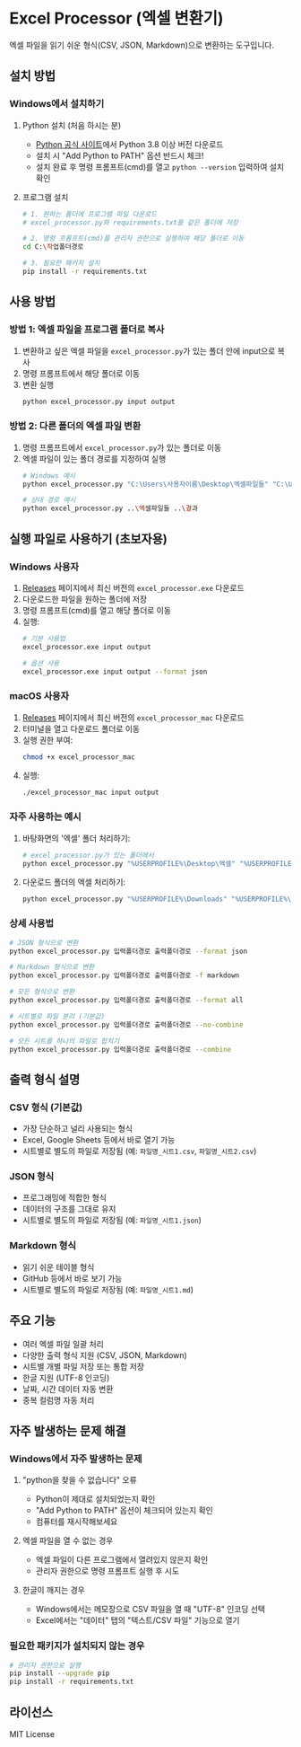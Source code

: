 # Excel Processor (엑셀 변환기)

엑셀 파일을 읽기 쉬운 형식(CSV, JSON, Markdown)으로 변환하는 도구입니다.

## 설치 방법

### Windows에서 설치하기

1. Python 설치 (처음 하시는 분)
   - [Python 공식 사이트](https://www.python.org/downloads/)에서 Python 3.8 이상 버전 다운로드
   - 설치 시 "Add Python to PATH" 옵션 반드시 체크!
   - 설치 완료 후 명령 프롬프트(cmd)를 열고 `python --version` 입력하여 설치 확인

2. 프로그램 설치
   ```bash
   # 1. 원하는 폴더에 프로그램 파일 다운로드
   # excel_processor.py와 requirements.txt를 같은 폴더에 저장

   # 2. 명령 프롬프트(cmd)를 관리자 권한으로 실행하여 해당 폴더로 이동
   cd C:\작업폴더경로

   # 3. 필요한 패키지 설치
   pip install -r requirements.txt
   ```

## 사용 방법

### 방법 1: 엑셀 파일을 프로그램 폴더로 복사

1. 변환하고 싶은 엑셀 파일을 `excel_processor.py`가 있는 폴더 안에 input으로 복사
2. 명령 프롬프트에서 해당 폴더로 이동
3. 변환 실행
   ```bash
   python excel_processor.py input output
   ```

### 방법 2: 다른 폴더의 엑셀 파일 변환

1. 명령 프롬프트에서 `excel_processor.py`가 있는 폴더로 이동
2. 엑셀 파일이 있는 폴더 경로를 지정하여 실행
   ```bash
   # Windows 예시
   python excel_processor.py "C:\Users\사용자이름\Desktop\엑셀파일들" "C:\Users\사용자이름\Desktop\결과"

   # 상대 경로 예시
   python excel_processor.py ..\엑셀파일들 ..\결과
   ```
## 실행 파일로 사용하기 (초보자용)

### Windows 사용자

1. [Releases](https://github.com/your-username/excel-processor/releases) 페이지에서 최신 버전의 `excel_processor.exe` 다운로드
2. 다운로드한 파일을 원하는 폴더에 저장
3. 명령 프롬프트(cmd)를 열고 해당 폴더로 이동
4. 실행:
   ```bash
   # 기본 사용법
   excel_processor.exe input output

   # 옵션 사용
   excel_processor.exe input output --format json
   ```

### macOS 사용자

1. [Releases](https://github.com/your-username/excel-processor/releases) 페이지에서 최신 버전의 `excel_processor_mac` 다운로드
2. 터미널을 열고 다운로드 폴더로 이동
3. 실행 권한 부여:
   ```bash
   chmod +x excel_processor_mac
   ```
4. 실행:
   ```bash
   ./excel_processor_mac input output
   ```


### 자주 사용하는 예시

1. 바탕화면의 '엑셀' 폴더 처리하기:
   ```bash
   # excel_processor.py가 있는 폴더에서
   python excel_processor.py "%USERPROFILE%\Desktop\엑셀" "%USERPROFILE%\Desktop\결과"
   ```

2. 다운로드 폴더의 엑셀 처리하기:
   ```bash
   python excel_processor.py "%USERPROFILE%\Downloads" "%USERPROFILE%\Downloads\결과"
   ```

### 상세 사용법

```bash
# JSON 형식으로 변환
python excel_processor.py 입력폴더경로 출력폴더경로 --format json

# Markdown 형식으로 변환
python excel_processor.py 입력폴더경로 출력폴더경로 -f markdown

# 모든 형식으로 변환
python excel_processor.py 입력폴더경로 출력폴더경로 --format all

# 시트별로 파일 분리 (기본값)
python excel_processor.py 입력폴더경로 출력폴더경로 --no-combine

# 모든 시트를 하나의 파일로 합치기
python excel_processor.py 입력폴더경로 출력폴더경로 --combine
```

## 출력 형식 설명

### CSV 형식 (기본값)
- 가장 단순하고 널리 사용되는 형식
- Excel, Google Sheets 등에서 바로 열기 가능
- 시트별로 별도의 파일로 저장됨 (예: `파일명_시트1.csv`, `파일명_시트2.csv`)

### JSON 형식
- 프로그래밍에 적합한 형식
- 데이터의 구조를 그대로 유지
- 시트별로 별도의 파일로 저장됨 (예: `파일명_시트1.json`)

### Markdown 형식
- 읽기 쉬운 테이블 형식
- GitHub 등에서 바로 보기 가능
- 시트별로 별도의 파일로 저장됨 (예: `파일명_시트1.md`)

## 주요 기능

- 여러 엑셀 파일 일괄 처리
- 다양한 출력 형식 지원 (CSV, JSON, Markdown)
- 시트별 개별 파일 저장 또는 통합 저장
- 한글 지원 (UTF-8 인코딩)
- 날짜, 시간 데이터 자동 변환
- 중복 컬럼명 자동 처리

## 자주 발생하는 문제 해결

### Windows에서 자주 발생하는 문제

1. "python을 찾을 수 없습니다" 오류
   - Python이 제대로 설치되었는지 확인
   - "Add Python to PATH" 옵션이 체크되어 있는지 확인
   - 컴퓨터를 재시작해보세요

2. 엑셀 파일을 열 수 없는 경우
   - 엑셀 파일이 다른 프로그램에서 열려있지 않은지 확인
   - 관리자 권한으로 명령 프롬프트 실행 후 시도

3. 한글이 깨지는 경우
   - Windows에서는 메모장으로 CSV 파일을 열 때 "UTF-8" 인코딩 선택
   - Excel에서는 "데이터" 탭의 "텍스트/CSV 파일" 기능으로 열기

### 필요한 패키지가 설치되지 않는 경우
```bash
# 관리자 권한으로 실행
pip install --upgrade pip
pip install -r requirements.txt
```

## 라이선스

MIT License